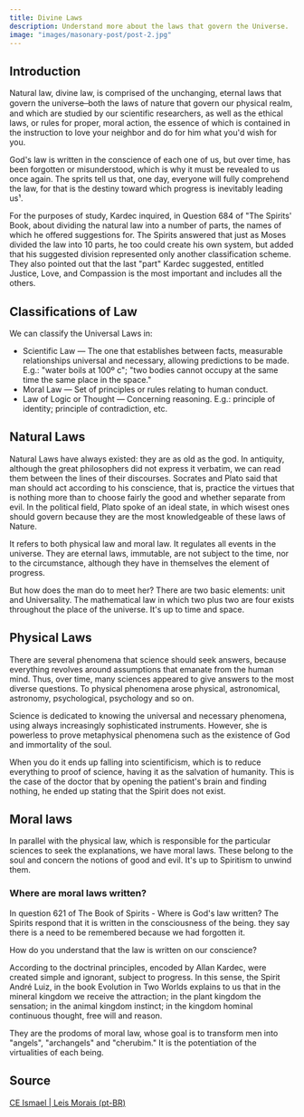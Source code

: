 ```yaml
---
title: Divine Laws
description: Understand more about the laws that govern the Universe.
image: "images/masonary-post/post-2.jpg"
---
```


## Introduction
Natural law, divine law, is comprised of the unchanging, eternal laws that
govern the universe  ̶  both the laws of nature that govern our physical realm,
and which are studied by our scientific researchers, as well as the ethical
laws, or rules for proper, moral action, the essence of which is contained in
the instruction to love your neighbor and do for him what you'd wish for you.  

God's law is written in the conscience of each one of us, but over time, has
been forgotten or misunderstood, which is why it must be revealed to us once
again.  The sprits tell us that, one day, everyone will fully comprehend the
law, for that is the destiny toward which progress is inevitably leading us¹.

For the purposes of study, Kardec inquired, in Question 684 of "The Spirits'
Book, about dividing the natural law into a number of parts, the names of which
he offered suggestions for.  The Spirits answered that just as Moses divided the
law into 10 parts, he too could create his own system, but added that his
suggested division represented only another classification scheme.  They also
pointed out that the last "part" Kardec suggested, entitled Justice, Love, and
Compassion is the most important and includes all the others.

## Classifications of Law
We can classify the Universal Laws in:

* Scientific Law — The one that establishes between facts, measurable
  relationships universal and necessary, allowing predictions to be made. E.g.:
  "water boils at 100º c"; "two bodies cannot occupy at the same time the same
  place in the space."
* Moral Law — Set of principles or rules relating to human conduct.
* Law of Logic or Thought — Concerning reasoning. E.g.: principle of identity;
  principle of contradiction, etc.

## Natural Laws
Natural Laws have always existed: they are as old as the god. In antiquity,
although the great philosophers did not express it verbatim, we can read them
between the lines of their discourses. Socrates and Plato said that man should
act according to his conscience, that is, practice the virtues that is nothing
more than to choose fairly the good and whether separate from evil. In the
political field, Plato spoke of an ideal state, in which wisest ones should
govern because they are the most knowledgeable of these laws of Nature.

It refers to both physical law and moral law. It regulates all events in the
universe. They are eternal laws, immutable, are not subject to the time, nor to
the circumstance, although they have in themselves the element of progress.

But how does the man do to meet her? There are two basic elements: unit and
Universality. The mathematical law in which two plus two are four exists
throughout the place of the universe. It's up to time and space.

## Physical Laws
There are several phenomena that science should seek answers, because everything
revolves around assumptions that emanate from the human mind. Thus, over time,
many sciences appeared to give answers to the most diverse questions. To
physical phenomena arose physical, astronomical, astronomy, psychological,
psychology and so on.

Science is dedicated to knowing the universal and necessary phenomena, using
always increasingly sophisticated instruments. However, she is powerless to
prove metaphysical phenomena such as the existence of God and immortality of the
soul. 

When you do it ends up falling into scientificism, which is to reduce everything
to proof of science, having it as the salvation of humanity. This is the case of
the doctor that by opening the patient's brain and finding nothing, he ended up
stating that the Spirit does not exist.

## Moral laws
In parallel with the physical law, which is responsible for the particular
sciences to seek the explanations, we have moral laws. These belong to the soul
and concern the notions of good and evil. It's up to Spiritism to unwind them.

### Where are moral laws written?
In question 621 of The Book of Spirits - Where is God's law written? The
Spirits respond that it is written in the consciousness of the being.
they say there is a need to be remembered because we had forgotten it.

How do you understand that the law is written on our conscience? 

According to the doctrinal principles, encoded by Allan Kardec, were created
simple and ignorant, subject to progress. In this sense, the Spirit André Luiz,
in the book Evolution in Two Worlds explains to us that in the mineral kingdom
we receive the attraction; in the plant kingdom the sensation; in the animal
kingdom instinct; in the kingdom hominal continuous thought, free will and
reason. 

They are the prodoms of moral law, whose goal is to transform men into "angels",
"archangels" and "cherubim." It is the potentiation of the virtualities of each
being.

## Source
[CE Ismael | Leis Morais (pt-BR)](https://ceismael.com.br/artigo/leis-morais.htm)
